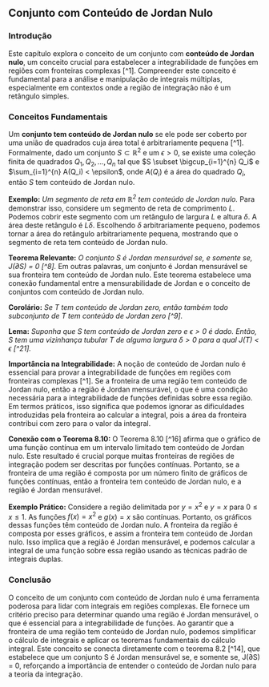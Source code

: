 ## Conjunto com Conteúdo de Jordan Nulo

### Introdução
Este capítulo explora o conceito de um conjunto com **conteúdo de Jordan nulo**, um conceito crucial para estabelecer a integrabilidade de funções em regiões com fronteiras complexas [^1]. Compreender este conceito é fundamental para a análise e manipulação de integrais múltiplas, especialmente em contextos onde a região de integração não é um retângulo simples.

### Conceitos Fundamentais

Um **conjunto tem conteúdo de Jordan nulo** se ele pode ser coberto por uma união de quadrados cuja área total é arbitrariamente pequena [^1]. Formalmente, dado um conjunto $S \subset \mathbb{R}^2$ e um $\epsilon > 0$, se existe uma coleção finita de quadrados $Q_1, Q_2, ..., Q_n$ tal que $S \subset \bigcup_{i=1}^{n} Q_i$ e $\sum_{i=1}^{n} A(Q_i) < \epsilon$, onde $A(Q_i)$ é a área do quadrado $Q_i$, então $S$ tem conteúdo de Jordan nulo.

**Exemplo:**
*Um segmento de reta em $\mathbb{R}^2$ tem conteúdo de Jordan nulo.* Para demonstrar isso, considere um segmento de reta de comprimento $L$. Podemos cobrir este segmento com um retângulo de largura $L$ e altura $\delta$. A área deste retângulo é $L\delta$. Escolhendo $\delta$ arbitrariamente pequeno, podemos tornar a área do retângulo arbitrariamente pequena, mostrando que o segmento de reta tem conteúdo de Jordan nulo.

**Teorema Relevante:**
*O conjunto S é Jordan mensurável se, e somente se, J(∂S) = 0 [^8].* Em outras palavras, um conjunto é Jordan mensurável se sua fronteira tem conteúdo de Jordan nulo. Este teorema estabelece uma conexão fundamental entre a mensurabilidade de Jordan e o conceito de conjuntos com conteúdo de Jordan nulo.

**Corolário:**
*Se T tem conteúdo de Jordan zero, então também todo subconjunto de T tem conteúdo de Jordan zero [^9].*

**Lema:**
*Suponha que S tem conteúdo de Jordan zero e $\epsilon > 0$ é dado. Então, S tem uma vizinhança tubular T de alguma largura $\delta > 0$ para a qual J(T) < $\epsilon$ [^21].*

**Importância na Integrabilidade:**
A noção de conteúdo de Jordan nulo é essencial para provar a integrabilidade de funções em regiões com fronteiras complexas [^1]. Se a fronteira de uma região tem conteúdo de Jordan nulo, então a região é Jordan mensurável, o que é uma condição necessária para a integrabilidade de funções definidas sobre essa região. Em termos práticos, isso significa que podemos ignorar as dificuldades introduzidas pela fronteira ao calcular a integral, pois a área da fronteira contribui com zero para o valor da integral.

**Conexão com o Teorema 8.10:**
O Teorema 8.10 [^16] afirma que o gráfico de uma função contínua em um intervalo limitado tem conteúdo de Jordan nulo. Este resultado é crucial porque muitas fronteiras de regiões de integração podem ser descritas por funções contínuas. Portanto, se a fronteira de uma região é composta por um número finito de gráficos de funções contínuas, então a fronteira tem conteúdo de Jordan nulo, e a região é Jordan mensurável.

**Exemplo Prático:**
Considere a região delimitada por $y = x^2$ e $y = x$ para $0 \leq x \leq 1$. As funções $f(x) = x^2$ e $g(x) = x$ são contínuas. Portanto, os gráficos dessas funções têm conteúdo de Jordan nulo. A fronteira da região é composta por esses gráficos, e assim a fronteira tem conteúdo de Jordan nulo. Isso implica que a região é Jordan mensurável, e podemos calcular a integral de uma função sobre essa região usando as técnicas padrão de integrais duplas.

### Conclusão
O conceito de um conjunto com conteúdo de Jordan nulo é uma ferramenta poderosa para lidar com integrais em regiões complexas. Ele fornece um critério preciso para determinar quando uma região é Jordan mensurável, o que é essencial para a integrabilidade de funções. Ao garantir que a fronteira de uma região tem conteúdo de Jordan nulo, podemos simplificar o cálculo de integrais e aplicar os teoremas fundamentais do cálculo integral. Este conceito se conecta diretamente com o teorema 8.2 [^14], que estabelece que um conjunto S é Jordan mensurável se, e somente se, J(∂S) = 0, reforçando a importância de entender o conteúdo de Jordan nulo para a teoria da integração.
<!-- END -->
